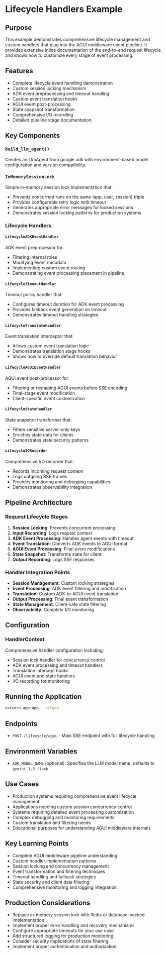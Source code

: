 # Lifecycle Handlers Example

## Purpose
This example demonstrates comprehensive lifecycle management and custom handlers that plug into the AGUI middleware event pipeline. It provides extensive inline documentation of the end-to-end request lifecycle and shows how to customize every stage of event processing.

## Features
- Complete lifecycle event handling demonstration
- Custom session locking mechanism
- ADK event preprocessing and timeout handling
- Custom event translation hooks
- AGUI event post-processing
- State snapshot transformation
- Comprehensive I/O recording
- Detailed pipeline stage documentation

## Key Components

### `build_llm_agent()`
Creates an LlmAgent from google.adk with environment-based model configuration and version compatibility.

### `InMemorySessionLock`
Simple in-memory session lock implementation that:
- Prevents concurrent runs on the same (app, user, session) triple
- Provides configurable retry logic with timeout
- Generates appropriate error messages for locked sessions
- Demonstrates session locking patterns for production systems

### Lifecycle Handlers

#### `LifecycleADKEventHandler`
ADK event preprocessor for:
- Filtering internal roles
- Modifying event metadata
- Implementing custom event routing
- Demonstrating event processing placement in pipeline

#### `LifecycleTimeoutHandler`
Timeout policy handler that:
- Configures timeout duration for ADK event processing
- Provides fallback event generation on timeout
- Demonstrates timeout handling strategies

#### `LifecycleTranslateHandler`
Event translation interceptor that:
- Allows custom event translation logic
- Demonstrates translation stage hooks
- Shows how to override default translation behavior

#### `LifecycleAGUIEventHandler`
AGUI event post-processor for:
- Filtering or reshaping AGUI events before SSE encoding
- Final-stage event modification
- Client-specific event customization

#### `LifecycleStateHandler`
State snapshot transformer that:
- Filters sensitive server-only keys
- Enriches state data for clients
- Demonstrates state security patterns

#### `LifecycleIORecorder`
Comprehensive I/O recorder that:
- Records incoming request context
- Logs outgoing SSE frames
- Provides monitoring and debugging capabilities
- Demonstrates observability integration

## Pipeline Architecture

### Request Lifecycle Stages
1. **Session Locking**: Prevents concurrent processing
2. **Input Recording**: Logs request context
3. **ADK Event Processing**: Handles agent events with timeout
4. **Event Translation**: Converts ADK events to AGUI format
5. **AGUI Event Processing**: Final event modifications
6. **State Snapshot**: Transforms state for client
7. **Output Recording**: Logs SSE responses

### Handler Integration Points
- **Session Management**: Custom locking strategies
- **Event Processing**: ADK event filtering and modification
- **Translation**: Custom ADK-to-AGUI event translation
- **Output Processing**: Final event transformation
- **State Management**: Client-safe state filtering
- **Observability**: Complete I/O monitoring

## Configuration

### HandlerContext
Comprehensive handler configuration including:
- Session lock handler for concurrency control
- ADK event processing and timeout handlers
- Translation intercept hooks
- AGUI event and state handlers
- I/O recording for monitoring

## Running the Application
```bash
uvicorn app:app --reload
```

## Endpoints
- `POST /lifecycle/agui` - Main SSE endpoint with full lifecycle handling

## Environment Variables
- `ADK_MODEL_NAME` (optional): Specifies the LLM model name, defaults to `gemini-1.5-flash`

## Use Cases
- Production systems requiring comprehensive event lifecycle management
- Applications needing custom session concurrency control
- Systems requiring detailed event processing customization
- Complex debugging and monitoring requirements
- Custom translation and filtering needs
- Educational purposes for understanding AGUI middleware internals

## Key Learning Points
- Complete AGUI middleware pipeline understanding
- Custom handler implementation patterns
- Session locking and concurrency management
- Event transformation and filtering techniques
- Timeout handling and fallback strategies
- State security and client data filtering
- Comprehensive monitoring and logging integration

## Production Considerations
- Replace in-memory session lock with Redis or database-backed implementation
- Implement proper error handling and recovery mechanisms
- Configure appropriate timeouts for your use case
- Add structured logging for production monitoring
- Consider security implications of state filtering
- Implement proper authentication and authorization